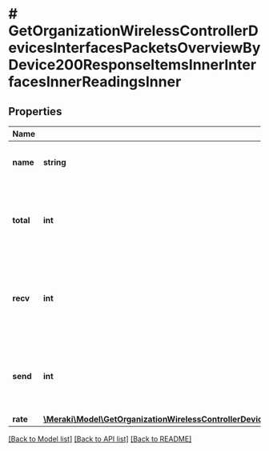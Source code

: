 # # GetOrganizationWirelessControllerDevicesInterfacesPacketsOverviewByDevice200ResponseItemsInnerInterfacesInnerReadingsInner

## Properties

Name | Type | Description | Notes
------------ | ------------- | ------------- | -------------
**name** | **string** | The type of packets being counted | [optional]
**total** | **int** | The total count of sent and received packets during the timespan | [optional]
**recv** | **int** | The total count of packets received by the interface during the timespan | [optional]
**send** | **int** | The total count of packets sent by the interface during the timespan | [optional]
**rate** | [**\Meraki\Model\GetOrganizationWirelessControllerDevicesInterfacesPacketsOverviewByDevice200ResponseItemsInnerInterfacesInnerReadingsInnerRate**](GetOrganizationWirelessControllerDevicesInterfacesPacketsOverviewByDevice200ResponseItemsInnerInterfacesInnerReadingsInnerRate.md) |  | [optional]

[[Back to Model list]](../../README.md#models) [[Back to API list]](../../README.md#endpoints) [[Back to README]](../../README.md)
